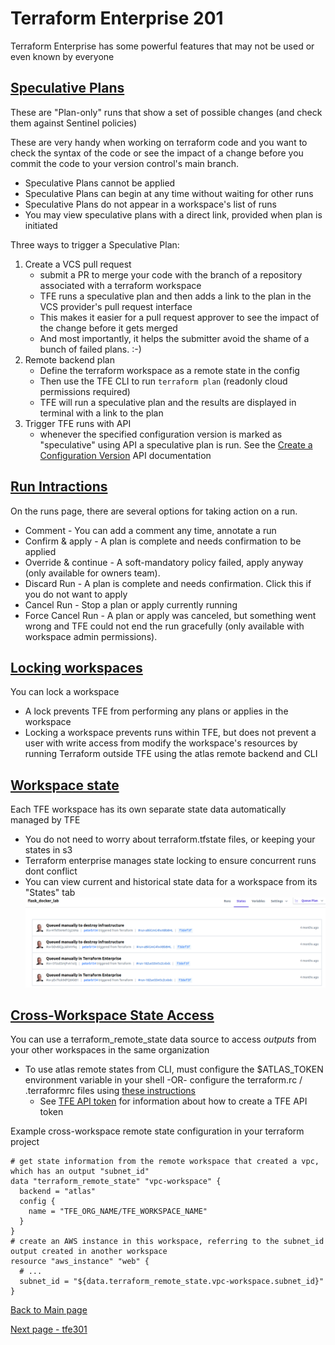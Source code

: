 # Terraform Enterprise 201

Terraform Enterprise has some powerful features that may not be used or even known by everyone

## [Speculative Plans](https://www.terraform.io/docs/enterprise/run/index.html#speculative-plans)
These are "Plan-only" runs that show a set of possible changes (and check them against Sentinel policies)

These are very handy when working on terraform code and you want to check the syntax of the code
or see the impact of a change before you commit the code to your version control's main branch.

* Speculative Plans cannot be applied
* Speculative Plans can begin at any time without waiting for other runs
* Speculative Plans do not appear in a workspace's list of runs
* You may view speculative plans with a direct link, provided when plan is initiated

Three ways to trigger a Speculative Plan:
1. Create a VCS pull request
    * submit a PR to merge your code with the branch of a repository associated with
      a terraform workspace 
    * TFE runs a speculative plan and then adds a link to the plan in the
      VCS provider's pull request interface
    * This makes it easier for a pull request approver to see the impact of the change before it
      gets merged
    * And most importantly, it helps the submitter avoid the shame of a bunch of failed plans. :-)
2. Remote backend plan
    * Define the terraform workspace as a remote state in the config
    * Then use the TFE CLI to run `terraform plan` (readonly cloud permissions required)
    * TFE will run a speculative plan and the results are displayed in terminal with a link to the plan
3. Trigger TFE runs with API
    * whenever the specified configuration version is marked as "speculative" using API a speculative
      plan is run. See the [Create a Configuration Version](https://www.terraform.io/docs/enterprise/api/configuration-versions.html#create-a-configuration-version)
      API documentation
    
## [Run Intractions](https://www.terraform.io/docs/enterprise/run/index.html#interacting-with-runs)
On the runs page, there are several options for taking action on a run. 
* Comment - You can add a comment any time, annotate a run
* Confirm & apply - A plan is complete and needs confirmation to be applied
* Override & continue - A soft-mandatory policy failed, apply anyway (only available for owners team).
* Discard Run - A plan is complete and needs confirmation. Click this if you do not want to apply
* Cancel Run - Stop a plan or apply currently running
* Force Cancel Run - A plan or apply was canceled, but something went wrong and TFE could not end the run gracefully
   (only available with workspace admin permissions).
   
## [Locking workspaces](https://www.terraform.io/docs/enterprise/run/index.html#locking-workspaces-preventing-runs-)
You can lock a workspace 
* A lock prevents TFE from performing any plans or applies in the workspace
* Locking a workspace prevents runs within TFE, but does not prevent a user with write access from modify the
  workspace's resources by running Terraform outside TFE using the atlas remote backend and CLI
  
## [Workspace state](https://www.terraform.io/docs/enterprise/run/index.html#terraform-state-in-tfe)
Each TFE workspace has its own separate state data automatically managed by TFE
* You do not need to worry about terraform.tfstate files, or keeping your states in s3
* Terraform enterprise manages state locking to ensure concurrent runs dont conflict
* You can view current and historical state data for a workspace from its "States" tab
![tfe_states](images/tfe_states.png)

## [Cross-Workspace State Access](https://www.terraform.io/docs/enterprise/run/index.html#cross-workspace-state-access)
 You can use a terraform_remote_state data source to access *outputs* from your other workspaces in the same organization
 * To use atlas remote states from CLI, must configure the $ATLAS_TOKEN environment variable in your shell
   -OR- configure the terraform.rc / .terraformrc files using [these instructions](https://www.terraform.io/docs/commands/cli-config.html)
    * See [TFE API token](https://www.terraform.io/docs/enterprise/users-teams-organizations/users.html#api-tokens) for
    information about how to create a TFE API token

Example cross-workspace remote state configuration in your terraform project
```hcl
# get state information from the remote workspace that created a vpc, which has an output "subnet_id"
data "terraform_remote_state" "vpc-workspace" {
  backend = "atlas"
  config {
    name = "TFE_ORG_NAME/TFE_WORKSPACE_NAME"
  }
}
# create an AWS instance in this workspace, referring to the subnet_id output created in another workspace
resource "aws_instance" "web" {
  # ...
  subnet_id = "${data.terraform_remote_state.vpc-workspace.subnet_id}"
}
```

[Back to Main page](../README.md)

[Next page - tfe301](tfe301.md)
